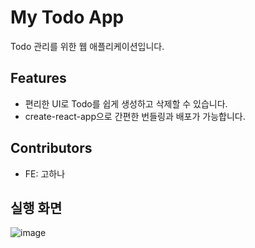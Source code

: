 # My Todo App

Todo 관리를 위한 웹 애플리케이션입니다.

## Features

- 편리한 UI로 Todo를 쉽게 생성하고 삭제할 수 있습니다.
- create-react-app으로 간편한 번들링과 배포가 가능합니다.


## Contributors

- FE: 고하나

## 실행 화면
![image](https://user-images.githubusercontent.com/75575781/197133576-ebd5079f-5523-4a44-a9f8-c4d5c6df1011.png)
